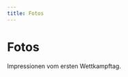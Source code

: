 ```yaml
---
title: Fotos
---
```


# Fotos

Impressionen vom ersten Wettkampftag.

<div class="card-columns">
  <div class="card">
    <img class="card-img" src="/img/_MG_5859.jpg" alt="">
  </div>
  <div class="card">
    <img class="card-img" src="/img/AMGETU_2019-157.jpg" alt="">
  </div>
  <div class="card">
    <img class="card-img" src="/img/AMGETU_2019-158.jpg" alt="">
  </div>
  <div class="card">
    <img class="card-img" src="/img/AMGETU_2019-147.jpg" alt="">
  </div>
  <div class="card">
    <img class="card-img" src="/img/AMGETU_2019-143.jpg" alt="">
  </div>
  <div class="card">
    <img class="card-img" src="/img/AMGETU_2019-134.jpg" alt="">
  </div>
  <div class="card">
    <img class="card-img" src="/img/_MG_5807.jpg" alt="">
  </div>
  <div class="card">
    <img class="card-img" src="/img/_MG_5790.jpg" alt="">
  </div>
  <div class="card">
    <img class="card-img" src="/img/_MG_5787.jpg" alt="">
  </div>
  <div class="card">
    <img class="card-img" src="/img/_MG_5771.jpg" alt="">
  </div>
  <div class="card">
    <img class="card-img" src="/img/_MG_5760.jpg" alt="">
  </div>
  <div class="card">
    <img class="card-img" src="/img/_MG_5709.jpg" alt="">
  </div>
  <div class="card">
    <img class="card-img" src="/img/_MG_5718.jpg" alt="">
  </div>
  <div class="card">
    <img class="card-img" src="/img/AMGETU_2019-106.jpg" alt="">
  </div>
  <div class="card">
    <img class="card-img" src="/img/AMGETU_2019-116.jpg" alt="">
  </div>
  <div class="card">
    <img class="card-img" src="/img/AMGETU_2019-99.jpg" alt="">
  </div>
  <div class="card">
    <img class="card-img" src="/img/AMGETU_2019-67.jpg" alt="">
  </div>
  <div class="card">
    <img class="card-img" src="/img/AMGETU_2019-65.jpg" alt="">
  </div>
  <div class="card">
    <img class="card-img" src="/img/AMGETU_2019-63.jpg" alt="">
  </div>
  <div class="card">
    <img class="card-img" src="/img/AMGETU_2019-59.jpg" alt="">
  </div>
  <div class="card">
    <img class="card-img" src="/img/AMGETU_2019-52.jpg" alt="">
  </div>
  <div class="card">
    <img class="card-img" src="/img/AMGETU_2019-19.jpg" alt="">
  </div>
  <div class="card">
    <img class="card-img" src="/img/_MG_5236.jpg" alt="">
  </div>
  <div class="card">
    <img class="card-img" src="/img/AMGETU_2019-11.jpg" alt="">
  </div>
  <div class="card">
    <img class="card-img" src="/img/AMGETU_2019-27.jpg" alt="">
  </div>
  <div class="card">
    <img class="card-img" src="/img/AMGETU_2019-10.jpg" alt="">
  </div>
  <div class="card">
    <img class="card-img" src="/img/_MG_5199.jpg" alt="">
  </div>
  <div class="card">
    <img class="card-img" src="/img/AMGETU_2019-5.jpg" alt="">
  </div>
</div>
